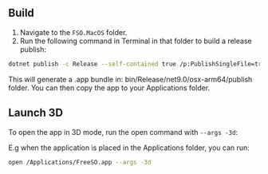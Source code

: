 ## Build

1. Navigate to the `FSO.MacOS` folder.
2. Run the following command in Terminal in that folder to build a release publish:

```bash
dotnet publish -c Release --self-contained true /p:PublishSingleFile=true
```

This will generate a .app bundle in: bin/Release/net9.0/osx-arm64/publish folder.
You can then copy the app to your Applications folder.

## Launch 3D

To open the app in 3D mode, run the open command with `--args -3d`:

E.g when the application is placed in the Applications folder, you can run:

```bash
open /Applications/FreeSO.app --args -3d
```
